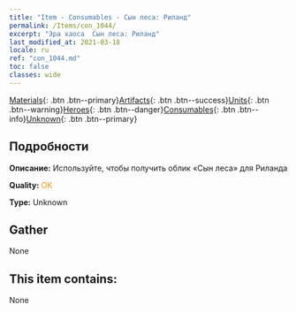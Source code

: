```yaml
---
title: "Item - Consumables - Сын леса: Риланд"
permalink: /Items/con_1044/
excerpt: "Эра хаоса  Сын леса: Риланд"
last_modified_at: 2021-03-18
locale: ru
ref: "con_1044.md"
toc: false
classes: wide
---
```

 [Materials](/ru/Items/){: .btn .btn--primary}[Artifacts](/ru/Items/Artifacts/){: .btn .btn--success}[Units](/ru/Items/Units/){: .btn .btn--warning}[Heroes](/ru/Items/Heroes/){: .btn .btn--danger}[Consumables](/ru/Items/Consumables/){: .btn .btn--info}[Unknown](/ru/Items/Unknown/){: .btn .btn--primary}

## Подробности
 **Описание:** Используйте, чтобы получить облик «Сын леса» для Риланда

 **Quality:** <span style="color: #FF8C00">OK</span>

 **Type:** Unknown

## Gather

  None

## This item contains:

  None

